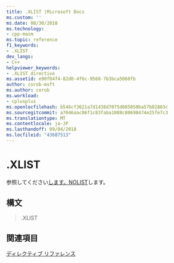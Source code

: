 ```yaml
---
title: .XLIST |Microsoft Docs
ms.custom: ''
ms.date: 08/30/2018
ms.technology:
- cpp-masm
ms.topic: reference
f1_keywords:
- .XLIST
dev_langs:
- C++
helpviewer_keywords:
- .XLIST directive
ms.assetid: e90f04f4-82d0-4f6c-9568-7b3bca5060fb
author: corob-msft
ms.author: corob
ms.workload:
- cplusplus
ms.openlocfilehash: b546cf3621a7d1438d7075d085050ba57b02803c
ms.sourcegitcommit: a7046aac86f1c83faba1088c80698474e25fe7c3
ms.translationtype: MT
ms.contentlocale: ja-JP
ms.lasthandoff: 09/04/2018
ms.locfileid: "43687513"
---
```

# <a name="xlist"></a>.XLIST

参照してください[します。NOLIST](../../assembler/masm/dot-nolist.md)します。

## <a name="syntax"></a>構文

> .XLIST

## <a name="see-also"></a>関連項目

[ディレクティブ リファレンス](../../assembler/masm/directives-reference.md)<br/>